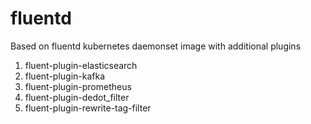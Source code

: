 # fluentd
Based on fluentd kubernetes daemonset image with additional plugins

1. fluent-plugin-elasticsearch
2. fluent-plugin-kafka
3. fluent-plugin-prometheus
4. fluent-plugin-dedot_filter
5. fluent-plugin-rewrite-tag-filter 
